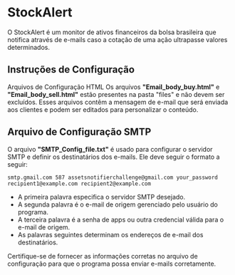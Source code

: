 # StockAlert
O StockAlert é um monitor de ativos financeiros da bolsa brasileira que notifica através de e-mails caso a cotação de uma ação ultrapasse valores determinados.

## Instruções de Configuração
Arquivos de Configuração HTML
Os arquivos **"Email_body_buy.html"** e **"Email_body_sell.html"** estão presentes na pasta "files" e não devem ser excluídos. Esses arquivos contêm a mensagem de e-mail que será enviada aos clientes e podem ser editados para personalizar o conteúdo.

## Arquivo de Configuração SMTP
O arquivo **"SMTP_Config_file.txt"** é usado para configurar o servidor SMTP e definir os destinatários dos e-mails. Ele deve seguir o formato a seguir:


```smtp.gmail.com 587 assetsnotifierchallenge@gmail.com your_password recipient1@example.com recipient2@example.com```


- A primeira palavra especifica o servidor SMTP desejado.
- A segunda palavra é o e-mail de origem gerenciado pelo usuário do programa.
- A terceira palavra é a senha de apps ou outra credencial válida para o e-mail de origem.
- As palavras seguintes determinam os endereços de e-mail dos destinatários.

Certifique-se de fornecer as informações corretas no arquivo de configuração para que o programa possa enviar e-mails corretamente.
